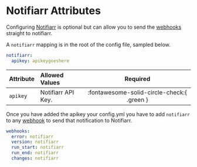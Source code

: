 # Notifiarr Attributes

Configuring [Notifiarr](https://notifiarr.com) is optional but can allow you to send the [webhooks](webhooks.md) straight to notifiarr.

A `notifiarr` mapping is in the root of the config file, sampled below.

```yaml title="config.yml Notifiarr sample"
notifiarr:
  apikey: apikeygoeshere
```

| Attribute | Allowed Values     |                  Required                  |
|:----------|:-------------------|:------------------------------------------:|
| `apikey`  | Notifiarr API Key. | :fontawesome-solid-circle-check:{ .green } |

Once you have added the apikey your config.yml you have to add `notifiarr` to any [webhook](webhooks.md) to send that notification to Notifiarr.

```yaml title="config.yml Notifiarr webhooks sample"
webhooks:
  error: notifiarr
  version: notifiarr
  run_start: notifiarr
  run_end: notifiarr
  changes: notifiarr
```

